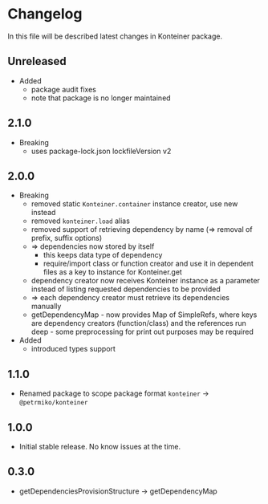 # Changelog
In this file will be described latest changes in Konteiner package.

## Unreleased
- Added
    - package audit fixes
    - note that package is no longer maintained

## 2.1.0
- Breaking
    - uses package-lock.json lockfileVersion v2

## 2.0.0
- Breaking
    - removed static `Konteiner.container` instance creator, use new instead
    - removed `konteiner.load` alias
    - removed support of retrieving dependency by name (=> removal of prefix, suffix options)
    - => dependencies now stored by itself 
        - this keeps data type of dependency
        - require/import class or function creator and use it in dependent files as a key to instance for Konteiner.get
    - dependency creator now receives Konteiner instance as a parameter instead of listing requested dependencies to be provided
    - => each dependency creator must retrieve its dependencies manually
    - getDependencyMap - now provides Map of SimpleRefs, where keys are dependency creators (function/class) and the references run deep - some preprocessing for print out purposes may be required
- Added
    - introduced types support

## 1.1.0
- Renamed package to scope package format `konteiner` -> `@petrmiko/konteiner`

## 1.0.0
- Initial stable release. No know issues at the time.

## 0.3.0
- getDependenciesProvisionStructure -> getDependencyMap
